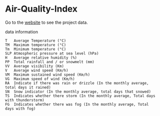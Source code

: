 # Air-Quality-Index

Go to the [website](https://en.tutiempo.net/climate/01-2013/ws-426470.html) to see the project data.

data information

```{r}
T	Average Temperature (°C)
TM	Maximum temperature (°C)
Tm	Minimum temperature (°C)
SLP	Atmospheric pressure at sea level (hPa)
H	Average relative humidity (%)
PP	Total rainfall and / or snowmelt (mm)
VV	Average visibility (Km)
V	Average wind speed (Km/h)
VM	Maximum sustained wind speed (Km/h)
VG	Maximum speed of wind (Km/h)
RA	Indicate if there was rain or drizzle (In the monthly average, total days it rained)
SN	Snow indicator (In the monthly average, total days that snowed)
TS	Indicates whether there storm (In the monthly average, Total days with thunderstorm)
FG	Indicates whether there was fog (In the monthly average, Total days with fog)


